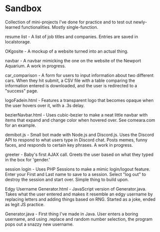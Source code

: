 # Sandbox
Collection of mini-projects I've done for practice and to test out newly-learned functionalities. Mostly single-function.

resume list - A list of job titles and companies. Entries are saved in localstorage.

OKgosite - A mockup of a website turned into an actual thing. 

navbar - A navbar mimicking the one on the website of the Newport Aquarium. A work in progress.

car_comparison - A form for users to input information about two different cars. When they hit submit, a CSV file with a table comparing the information entered is downloaded, and the user is redirected to a "success" page.

logoFadein.html - Features a transparent logo that becomes opaque when the user hovers over it, with a .3s delay.

bezierNavbar.html - Uses cubic-bezier to make a neat little navbar with items that expand and change color when hovered over. See comeara.com for an example.

demibot.js - Small bot made with Node.js and Discord.js. Uses the Discord API to respond to what users type in Discord chat. Posts memes, funny faces, and responds to certain key phrases. A work in progress.

greeter - Baby's first AJAX call. Greets the user based on what they typed in the box for 'gender.'

session login - Uses PHP Sessions to make a mimic login/logout feature. Enter your First and Last name to save to a session. Select "log out" to destroy the session and start over. Simple thing to build upon.

Edgy Username Generator.html - JavaScript version of Generator.java. Takes what the user entered and makes it resemble an edgy username by replacing letters and adding things based on RNG. Started as a joke, ended as legit JS practice.

Generator.java - First thing I've made in Java. User enters a boring username, and using .replace and random number selection, the program pops out a snazzy new username. 
